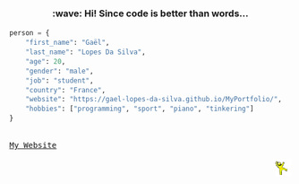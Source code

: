 <!--- last build: 2023-08-08 01:15:45.684555--->
<h3 align="center">:wave: Hi! Since code is better than words...</h3>

~~~python
person = {
    "first_name": "Gaël",
    "last_name": "Lopes Da Silva",
    "age": 20,
    "gender": "male",
    "job": "student",
    "country": "France",
    "website": "https://gael-lopes-da-silva.github.io/MyPortfolio/",
    "hobbies": ["programming", "sport", "piano", "tinkering"]
}
~~~

<kbd><br><a align="left" title="This is my portfolio :D" href="https://gael-lopes-da-silva.github.io/MyPortfolio/">My Website</a><br><br></kbd><img align="right" style="width:30px;" title="This is the yellow dancing man. Don't question him." alt="Too bad. He gone..." src="./img/yellow_man.gif">
